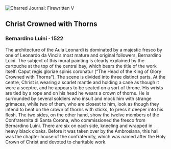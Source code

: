 <div class="artwork-of-the-day">
  <div class="container">
    <div class="img-wrapper">
      <img
        src="https://uploads1.wikiart.org/00234/images/bernardino-luini/christ-crowned-wit-torns-bernardino-luini.jpg!Large.jpg"
        alt="Charred Journal: Firewritten V" />
    </div>
    <div class="artwork-detail">
      <div class="artwork-origin"> 
        <h2 class="artwork-name">Christ Crowned with Thorns</h2>
        <h3 class="artist">
          Bernardino Luini
                    ·  1522
        </h3>
      </div>
      <p class="description">
        <span class="artwork-description-text ng-binding" ng-bind-html="viewModel.ArtworkOfTheDay.Description | unsafe">The architecture of the Aula Leonardi is dominated by a majestic fresco by one of Leonardo da Vinci’s most mature and original followers, Bernardino Luini. The subject of this mural painting is clearly explained by the cartouche at the top of the central bay, which bears the title of the work itself: Caput regis gloriae spinis coronatur (“The Head of the King of Glory Crowned with Thorns”). The scene is divided into three distinct parts. At the centre, Christ is wearing a scarlet mantle and holding a cane as though it were a sceptre, and he appears to be seated on a sort of throne. His wrists are tied by a rope and on his head he wears a crown of thorns. He is surrounded by several soldiers who insult and mock him with strange grimaces, while two of them, who are closest to him, look as though they intend to beat on the crown of thorns with sticks, to press it deeper into his flesh. The two sides, on the other hand, show the twelve members of the Confraternita di Santa Corona, who commissioned the fresco from Bernardino Luini. There are six on each side, kneeling and wrapped in heavy black cloaks. Before it was taken over by the Ambrosiana, this hall was the chapter house of the confraternity, which was named after the Holy Crown of Christ and devoted to charitable work.</span>
                        <div class="text-shadow-container" ng-show="showShadow" style=""></div>
      </p>
    </div>
  </div>

</div>
